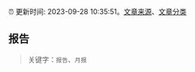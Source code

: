 :alarm_clock: 更新时间: 2023-09-28 10:35:51。[文章来源](/README.md)、[文章分类](/TAGS.md)

## 报告


> 关键字：`报告`、`月报`



